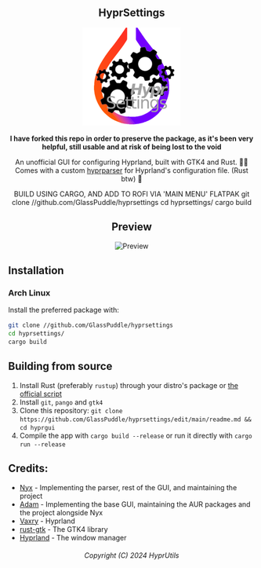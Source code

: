 <div align='center'>

<h2>HyprSettings
</h2>

<img src='hyprsettingsicon.png' width='200' height='200'>

**I have forked this repo in order to preserve the package, as it's been very helpful, still usable and at risk of being lost to the void**

An unofficial GUI for configuring Hyprland, built with GTK4 and Rust. 🚀🦀<br>
Comes with a custom [hyprparser](https://github.com/nnyyxxxx/hyprparser) for Hyprland's configuration file. (Rust btw) 🦀

BUILD USING CARGO, AND ADD TO ROFI VIA 'MAIN MENU' FLATPAK
git clone //github.com/GlassPuddle/hyprsettings
cd hyprsettings/
cargo build

## Preview
![Preview](.github/preview.png)

</div>

## Installation


### Arch Linux

Install the preferred package with:
```bash
git clone //github.com/GlassPuddle/hyprsettings
cd hyprsettings/
cargo build
```


## Building from source
1. Install Rust (preferably `rustup`) through your distro's package or [the official script](https://www.rust-lang.org/tools/install)
2. Install `git`, `pango` and `gtk4`
3. Clone this repository:
`git clone https://github.com/GlassPuddle/hyprsettings/edit/main/readme.md && cd hyprgui`
4. Compile the app with `cargo build --release` or run it directly with `cargo run --release`


## Credits:
- [Nyx](https://github.com/nnyyxxxx) - Implementing the parser, rest of the GUI, and maintaining the project
- [Adam](https://github.com/adamperkowski) - Implementing the base GUI, maintaining the AUR packages and the project alongside Nyx
- [Vaxry](https://github.com/vaxerski) - Hyprland
- [rust-gtk](https://github.com/gtk-rs/gtk4-rs) - The GTK4 library
- [Hyprland](https://github.com/hyprwm/Hyprland) - The window manager

<h6 align='center'>Copyright (C) 2024 HyprUtils<h6>
